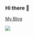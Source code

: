 ### Hi there 👋
[My Blog](https://kintong3000-me.vercel.app/)


![](https://media0.giphy.com/media/3otPorWLQJq5GmHRtu/giphy.gif)

